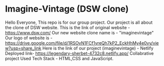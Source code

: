 # Imagine-Vintage (DSW clone)
Hello Everyone, This repo is for our group project.
Our project is all about the clone of DSW website.
This is the link of original website - https://www.dsw.com/
Our new website clone name is - "imaginevintage"
Our logo of website is - https://drive.google.com/file/d/1RSOvN1FCf1yreQh7kP2_EckHhMy4e0vy/view?usp=share_link
Here is the link of our project (imaginevintage) - 
Netlify Deployed link-  https://legendary-sherbet-4732c8.netlify.app/
Collabrative project
Used Tech Stack - HTML,CSS and JavaScript.
